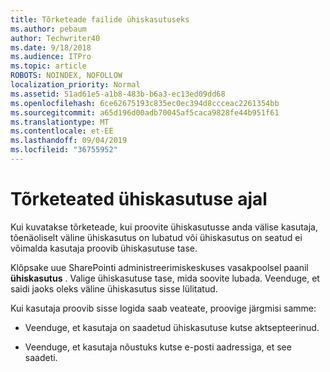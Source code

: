 ```yaml
---
title: Tõrketeade failide ühiskasutuseks
ms.author: pebaum
author: Techwriter40
ms.date: 9/18/2018
ms.audience: ITPro
ms.topic: article
ROBOTS: NOINDEX, NOFOLLOW
localization_priority: Normal
ms.assetid: 51ad61e5-a1b8-483b-b6a3-ec13ed09dd68
ms.openlocfilehash: 6ce62675193c835ec0ec394d8ccceac2261354bb
ms.sourcegitcommit: a65d196d00adb70045af5caca9828fe44b951f61
ms.translationtype: MT
ms.contentlocale: et-EE
ms.lasthandoff: 09/04/2019
ms.locfileid: "36755952"
---
```

# <a name="error-messages-when-sharing"></a>Tõrketeated ühiskasutuse ajal

Kui kuvatakse tõrketeade, kui proovite ühiskasutusse anda välise kasutaja, tõenäoliselt väline ühiskasutus on lubatud või ühiskasutus on seatud ei võimalda kasutaja proovib ühiskasutuse tase.
  
Klõpsake uue SharePointi administreerimiskeskuses vasakpoolsel paanil **ühiskasutus** . Valige ühiskasutuse tase, mida soovite lubada. Veenduge, et saidi jaoks oleks väline ühiskasutus sisse lülitatud. 
  
Kui kasutaja proovib sisse logida saab veateate, proovige järgmisi samme:
  
- Veenduge, et kasutaja on saadetud ühiskasutuse kutse aktsepteerinud.
    
- Veenduge, et kasutaja nõustuks kutse e-posti aadressiga, et see saadeti.
    

